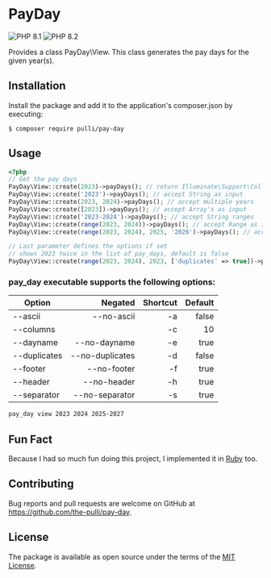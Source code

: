 # PayDay

![PHP 8.1](https://github.com/the-pulli/pay-day/actions/workflows/ci-81.yml/badge.svg) ![PHP 8.2](https://github.com/the-pulli/pay-day/actions/workflows/ci-82.yml/badge.svg)


Provides a class PayDay\View. This class generates the pay days for the given year(s).

## Installation

Install the package and add it to the application's composer.json by executing:

    $ composer require pulli/pay-day

## Usage

```php
<?php
// Get the pay days
PayDay\View::create(2023)->payDays(); // return Illuminate\Support\Collection with the pay days
PayDay\View::create('2023')->payDays(); // accept String as input
PayDay\View::create(2023, 2024)->payDays(); // accept multiple years
PayDay\View::create([2023])->payDays(); // accept Array's as input
PayDay\View::create('2023-2024')->payDays(); // accept String ranges
PayDay\View::create(range(2023, 2024))->payDays(); // accept Range as input
PayDay\View::create(range(2023, 2024), 2025, '2026')->payDays(); // accept a mix of all of them

// Last parameter defines the options if set
// shows 2023 twice in the list of pay_days, default is false
PayDay\View::create(range(2023, 2024), 2023, ['duplicates' => true])->payDays();
```

### pay_day executable supports the following options:

Option | Negated | Shortcut | Default
--- | ---: | ---: | ---:
--ascii | --no-ascii | -a | false
--columns | | -c | 10
--dayname | --no-dayname | -e | true
--duplicates | --no-duplicates | -d | false
--footer | --no-footer | -f | true
--header | --no-header | -h | true
--separator | --no-separator | -s | true

```bash
pay_day view 2023 2024 2025-2027
```

## Fun Fact

Because I had so much fun doing this project, I implemented it in [Ruby](https://github.com/the-pulli/payment_day) too.

## Contributing

Bug reports and pull requests are welcome on GitHub at https://github.com/the-pulli/pay-day.

## License

The package is available as open source under the terms of the [MIT License](https://opensource.org/licenses/MIT).
